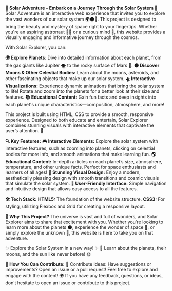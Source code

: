 **🌟 Solar Adventure - Embark on a Journey Through the Solar System 🌌**
Solar Adventure is an interactive web experience that invites you to explore the vast wonders of our solar system 🌍🌑🚀. This project is designed to bring the beauty and mystery of space right to your fingertips. Whether you're an aspiring astronaut 🧑‍🚀 or a curious mind 🌱, this website provides a visually engaging and informative journey through the cosmos.

With Solar Explorer, you can:

**🌍 Explore Planets**: Dive into detailed information about each planet, from the gas giants like Jupiter 🌪️ to the rocky surface of Mars 🔴.
**🌑 Discover Moons & Other Celestial Bodies:** Learn about the moons, asteroids, and other fascinating objects that make up our solar system.
**🛸 Interactive Visualizations:** Experience dynamic animations that bring the solar system to life! Rotate and zoom into the planets for a better look at their size and features.
**📚 Educational Content:** Gain fun facts and deep insights into each planet's unique characteristics—composition, atmosphere, and more!

This project is built using HTML, CSS to provide a smooth, responsive experience. Designed to both educate and entertain, Solar Explorer combines stunning visuals with interactive elements that captivate the user’s attention. 🌠

**🔍 Key Features:**
**🎮 Interactive Elements:** Explore the solar system with interactive features, such as zooming into planets, clicking on celestial bodies for more info, and smooth animations that make learning fun.
**🌎 Educational Content:** In-depth articles on each planet’s size, atmosphere, temperature, and other unique facts. Perfect for space enthusiasts and learners of all ages!
**🌟 Stunning Visual Design:** Enjoy a modern, aesthetically pleasing design with smooth transitions and cosmic visuals that simulate the solar system.
**💬 User-Friendly Interface:** Simple navigation and intuitive design that allows easy access to all the features.

**🛠️ Tech Stack:**
**HTML5:** The foundation of the website structure.
**CSS3:** For styling, utilizing Flexbox and Grid for creating a responsive layout.

**🌌 Why This Project?**
The universe is vast and full of wonders, and Solar Explorer aims to share that excitement with you. Whether you're looking to learn more about the planets 🌑, experience the wonder of space 🌠, or simply explore the unknown 🌙, this website is here to take you on that adventure.

✨ Explore the Solar System in a new way! ✨
🚀 Learn about the planets, their moons, and the sun like never before! 🌞

**🌟 How You Can Contribute:**
📝 Contribute Ideas: Have suggestions or improvements? Open an issue or a pull request!
Feel free to explore and engage with the content! 🌍 If you have any feedback, questions, or ideas, don’t hesitate to open an issue or contribute to this project.
